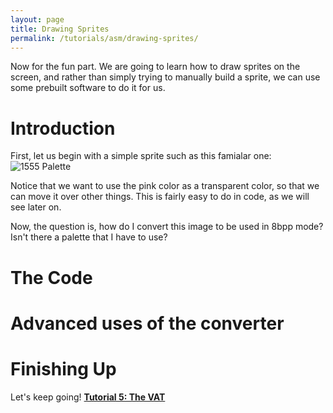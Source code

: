 ```yaml
---
layout: page
title: Drawing Sprites
permalink: /tutorials/asm/drawing-sprites/
---
```


Now for the fun part. We are going to learn how to draw sprites on the screen, and rather than simply trying to manually build a sprite, we can use some prebuilt software to do it for us.

# Introduction

First, let us begin with a simple sprite such as this famialar one:
![1555 Palette]({{site.baseurl}}/images/tutorials/asm/mushroomsprite.png "+1 life!")

Notice that we want to use the pink color as a transparent color, so that we can move it over other things. This is fairly easy to do in code, as we will see later on.

Now, the question is, how do I convert this image to be used in 8bpp mode? Isn't there a palette that I have to use?

# The Code

# Advanced uses of the converter

# Finishing Up

Let's keep going! [**Tutorial 5: The VAT**]({{site.baseurl}}/tutorials/asm/the-vat/)